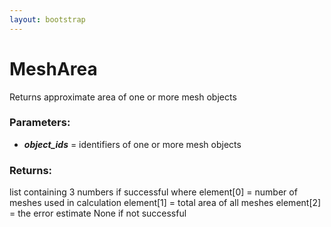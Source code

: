 ```yaml
---
layout: bootstrap
---
```


# MeshArea

Returns approximate area of one or more mesh objects
        

### Parameters:

- ***object_ids*** = identifiers of one or more mesh objects
        

### Returns:


list containing 3 numbers if successful where
  element[0] = number of meshes used in calculation
  element[1] = total area of all meshes
  element[2] = the error estimate
None if not successful
        
